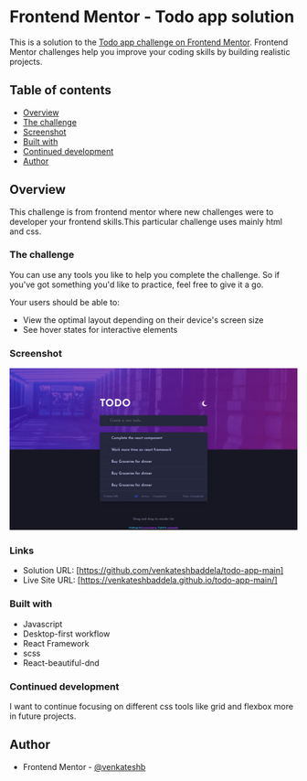# Frontend Mentor - Todo app solution

This is a solution to the [Todo app challenge on Frontend Mentor](https://www.frontendmentor.io/challenges/todo-app-Su1_KokOW). Frontend Mentor challenges help you improve your coding skills by building realistic projects.

## Table of contents

- [Overview](#overview)
- [The challenge](#the-challenge)
- [Screenshot](#screenshot)
- [Built with](#built-with)
- [Continued development](#continued-development)
- [Author](#author)

## Overview

This challenge is from frontend mentor where new challenges were to developer your frontend skills.This particular challenge uses mainly html and css.

### The challenge

You can use any tools you like to help you complete the challenge. So if you've got something you'd like to practice, feel free to give it a go.

Your users should be able to:

- View the optimal layout depending on their device's screen size
- See hover states for interactive elements

### Screenshot

![](screenshot/screenshot.png)

### Links

- Solution URL: [https://github.com/venkateshbaddela/todo-app-main]
- Live Site URL: [https://venkateshbaddela.github.io/todo-app-main/]

### Built with

- Javascript
- Desktop-first workflow
- React Framework
- scss
- React-beautiful-dnd

### Continued development

I want to continue focusing on different css tools like grid and flexbox more in future projects.

## Author

- Frontend Mentor - [@venkateshb](https://www.frontendmentor.io/profile/yourusername)
